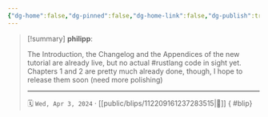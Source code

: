 ```yaml
---
{"dg-home":false,"dg-pinned":false,"dg-home-link":false,"dg-publish":true,"type":"blip","disabled rules":["yaml-title","yaml-title-alias","file-name-heading"],"title":"philipp on mastodon @ 2024-04-03","created-date":"2024-04-03T20:25:22","id":112209161237283520,"updated-date":"2025-05-02T08:50:44","dg-path":"blips/112209161237283515.md","permalink":"/blips/112209161237283515/","dgPassFrontmatter":true}
---
```


> [!summary] **philipp**:
>
> The Introduction, the Changelog and the Appendices of the new tutorial are already live, but no actual #rustlang code in sight yet. Chapters 1 and 2 are pretty much already done, though, I hope to release them soon (need more polishing)
> - - -
>
> 🗓️ `Wed, Apr 3, 2024` · [[public/blips/112209161237283515\|🔗]]
{ #blip}

